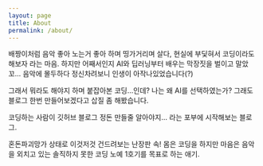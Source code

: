 ```yaml
---
layout: page
title: About
permalink: /about/
---
```


<p>
    배짱이처럼 음악 좋아 노는거 좋아 하며 띵가거리며 살다,  
    현실에 부딫혀서 코딩이라도 해보자 라는 마음.  
    하지만 어째서인지 AI와 딥러닝부터 배우는 막장짓을 벌이고 말았꼬...  
    음악에 몰두하다 정신차려보니 인생이 아작나있었습니다(?)  
</p>
<p>    
    그래서 뭐라도 해야지 하며 붙잡아본 코딩...인데?  
    나는 왜 AI를 선택하였는가?  
    그래도 블로그 한번 만들어보겠다고 삽질 좀 해봤습니다.
</p>    
<p>   
    코딩하는 사람이 깃허브 블로그 정돈 만들줄 알아야지...  
    라는 포부에 시작해보는 블로그.
</p>
<p>
    혼돈파괴망가 상태로 이것저것 건드려보는 난장판 속!  
    몸은 코딩을 하지만 마음은 음악을 외치고 있는 솔직하지 못한 코딩 노예 1호기를 목표로 하는 애기.
</p>